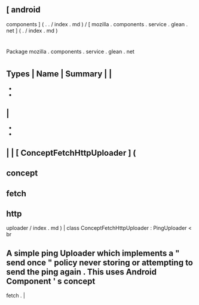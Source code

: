 [
android
-
components
]
(
.
.
/
index
.
md
)
/
[
mozilla
.
components
.
service
.
glean
.
net
]
(
.
/
index
.
md
)
#
#
Package
mozilla
.
components
.
service
.
glean
.
net
#
#
#
Types
|
Name
|
Summary
|
|
-
-
-
|
-
-
-
|
|
[
ConceptFetchHttpUploader
]
(
-
concept
-
fetch
-
http
-
uploader
/
index
.
md
)
|
class
ConceptFetchHttpUploader
:
PingUploader
<
br
>
A
simple
ping
Uploader
which
implements
a
"
send
once
"
policy
never
storing
or
attempting
to
send
the
ping
again
.
This
uses
Android
Component
'
s
concept
-
fetch
.
|
